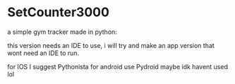 # SetCounter3000
a simple gym tracker made in python:


this version needs an IDE to use, i will try and make an app version that wont need an IDE to run.

for IOS I suggest Pythonista
for android use Pydroid maybe idk havent used lol
